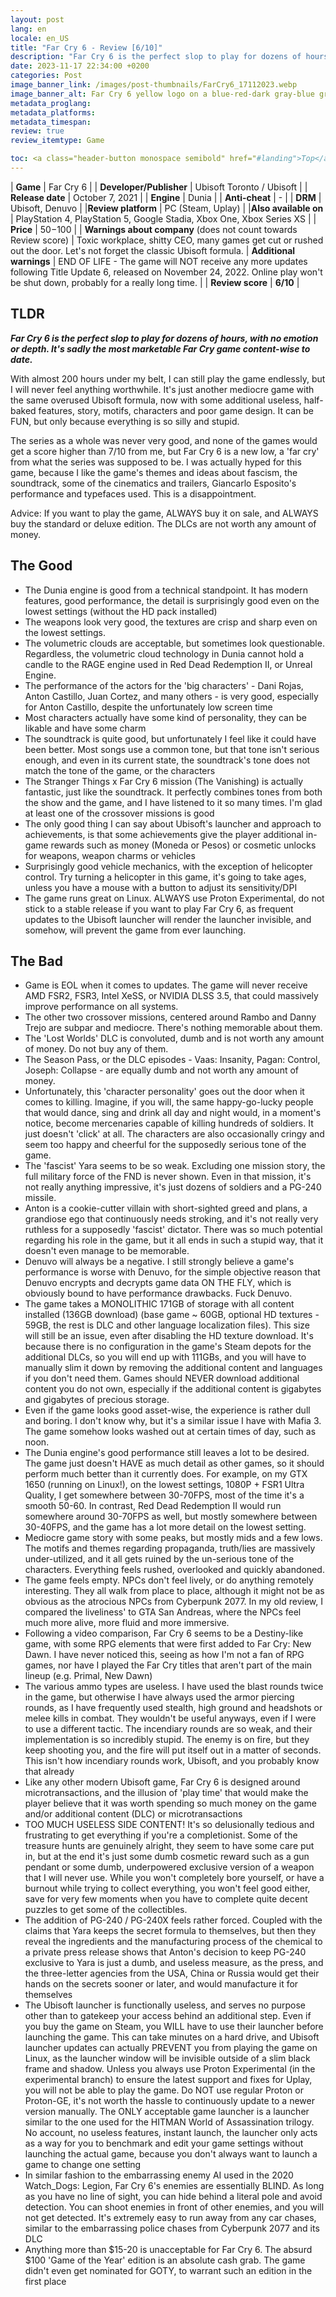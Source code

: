 ```yaml
---
layout: post
lang: en
locale: en_US
title: "Far Cry 6 - Review [6/10]"
description: "Far Cry 6 is the perfect slop to play for dozens of hours, with no emotion or depth. It's sadly the most marketable Far Cry game content-wise to date."
date: 2023-11-17 22:34:00 +0200
categories: Post
image_banner_link: /images/post-thumbnails/FarCry6_17112023.webp
image_banner_alt: Far Cry 6 yellow logo on a blue-red-dark gray-blue gradient background, mimicking the background used in Far Cry 6 promotional banners, with a blue sky, red fog and dark gray roads.
metadata_proglang:
metadata_platforms:
metadata_timespan:
review: true
review_itemtype: Game

toc: <a class="header-button monospace semibold" href="#landing">Top</a><br><a class="header-button monospace semibold" href="#tldr">TLDR</a><br><a class="header-button monospace semibold" href="#the-good">The Good</a><br><a class="header-button monospace semibold" href="#the-bad">The Bad</a>
---
```


| **Game** | Far Cry 6 |
| **Developer/Publisher** | Ubisoft Toronto / Ubisoft |
| **Release date** | October 7, 2021 |
| **Engine** | Dunia |
| **Anti-cheat** | - |
| **DRM** | Ubisoft, Denuvo |
|**Review platform** | PC (Steam, Uplay) |
|**Also available on** | PlayStation 4, PlayStation 5, Google Stadia, Xbox One, Xbox Series XS |
| **Price** | $50-$100 |
| **Warnings about company** (does not count towards Review score) | Toxic workplace, shitty CEO, many games get cut or rushed out the door. Let's not forget the classic Ubisoft formula.
| **Additional warnings** | END OF LIFE - The game will NOT receive any more updates following Title Update 6, released on November 24, 2022. Online play won't be shut down, probably for a really long time. |
| **Review score** |  **6/10** |

## TLDR
***Far Cry 6 is the perfect slop to play for dozens of hours, with no emotion or depth. It's sadly the most marketable Far Cry game content-wise to date.***

With almost 200 hours under my belt, I can still play the game endlessly, but I will never feel anything worthwhile. It's just another mediocre game with the same overused Ubisoft formula, now with some additional useless, half-baked features, story, motifs, characters and poor game design. It can be FUN, but only because everything is so silly and stupid.

The series as a whole was never very good, and none of the games would get a score higher than 7/10 from me, but Far Cry 6 is a new low, a 'far cry' from what the series was supposed to be. I was actually hyped for this game, because I like the game's themes and ideas about fascism, the soundtrack, some of the cinematics and trailers, Giancarlo Esposito's performance and typefaces used. This is a disappointment.

Advice: If you want to play the game, ALWAYS buy it on sale, and ALWAYS buy the standard or deluxe edition. The DLCs are not worth any amount of money.

## The Good
+ The Dunia engine is good from a technical standpoint. It has modern features, good performance, the detail is surprisingly good even on the lowest settings (without the HD pack installed)
+ The weapons look very good, the textures are crisp and sharp even on the lowest settings.
+ The volumetric clouds are acceptable, but sometimes look questionable. Regardless, the volumetric cloud technology in Dunia cannot hold a candle to the RAGE engine used in Red Dead Redemption II, or Unreal Engine.
+ The performance of the actors for the 'big characters' - Dani Rojas, Anton Castillo, Juan Cortez, and many others - is very good, especially for Anton Castillo, despite the unfortunately low screen time
+ Most characters actually have some kind of personality, they can be likable and have some charm
+ The soundtrack is quite good, but unfortunately I feel like it could have been better. Most songs use a common tone, but that tone isn't serious enough, and even in its current state, the soundtrack's tone does not match the tone of the game, or the characters
+ The Stranger Things x Far Cry 6 mission (The Vanishing) is actually fantastic, just like the soundtrack. It perfectly combines tones from both the show and the game, and I have listened to it so many times. I'm glad at least one of the crossover missions is good
+ The only good thing I can say about Ubisoft's launcher and approach to achievements, is that some achievements give the player additional in-game rewards such as money (Moneda or Pesos) or cosmetic unlocks for weapons, weapon charms or vehicles
+ Surprisingly good vehicle mechanics, with the exception of helicopter control. Try turning a helicopter in this game, it's going to take ages, unless you have a mouse with a button to adjust its sensitivity/DPI
+ The game runs great on Linux. ALWAYS use Proton Experimental, do not stick to a stable release if you want to play Far Cry 6, as frequent updates to the Ubisoft launcher will render the launcher invisible, and somehow, will prevent the game from ever launching.

## The Bad
- Game is EOL when it comes to updates. The game will never receive AMD FSR2, FSR3, Intel XeSS, or NVIDIA DLSS 3.5, that could massively improve performance on all systems.
- The other two crossover missions, centered around Rambo and Danny Trejo are subpar and mediocre. There's nothing memorable about them.
- The 'Lost Worlds' DLC is convoluted, dumb and is not worth any amount of money. Do not buy any of them.
- The Season Pass, or the DLC episodes - Vaas: Insanity, Pagan: Control, Joseph: Collapse - are equally dumb and not worth any amount of money.
- Unfortunately, this 'character personality' goes out the door when it comes to killing. Imagine, if you will, the same happy-go-lucky people that would dance, sing and drink all day and night would, in a moment's notice, become mercenaries capable of killing hundreds of soldiers. It just doesn't 'click' at all. The characters are also occasionally cringy and seem too happy and cheerful for the supposedly serious tone of the game.
- The 'fascist' Yara seems to be so weak. Excluding one mission story, the full military force of the FND is never shown. Even in that mission, it's not really anything impressive, it's just dozens of soldiers and a PG-240 missile.
- Anton is a cookie-cutter villain with short-sighted greed and plans, a grandiose ego that continuously needs stroking, and it's not really very ruthless for a supposedly 'fascist' dictator. There was so much potential regarding his role in the game, but it all ends in such a stupid way, that it doesn't even manage to be memorable.
- Denuvo will always be a negative. I still strongly believe a game's performance is worse with Denuvo, for the simple objective reason that Denuvo encrypts and decrypts game data ON THE FLY, which is obviously bound to have performance drawbacks. Fuck Denuvo.
- The game takes a MONOLITHIC 171GB of storage with all content installed (136GB download) (base game ~ 60GB, optional HD textures - 59GB, the rest is DLC and other language localization files). This size will still be an issue, even after disabling the HD texture download. It's because there is no configuration in the game's Steam depots for the additional DLCs, so you will end up with 111GBs, and you will have to manually slim it down by removing the additional content and languages if you don't need them. Games should NEVER download additional content you do not own, especially if the additional content is gigabytes and gigabytes of precious storage.
- Even if the game looks good asset-wise, the experience is rather dull and boring. I don't know why, but it's a similar issue I have with Mafia 3. The game somehow looks washed out at certain times of day, such as noon.
- The Dunia engine's good performance still leaves a lot to be desired. The game just doesn't HAVE as much detail as other games, so it should perform much better than it currently does. For example, on my GTX 1650 (running on Linux!), on the lowest settings, 1080P + FSR1 Ultra Quality, I get somewhere between 30-70FPS, most of the time it's a smooth 50-60. In contrast, Red Dead Redemption II would run somewhere around 30-70FPS as well, but mostly somewhere between 30-40FPS, and the game has a lot more detail on the lowest setting.
- Mediocre game story with some peaks, but mostly mids and a few lows. The motifs and themes regarding propaganda, truth/lies are massively under-utilized, and it all gets ruined by the un-serious tone of the characters. Everything feels rushed, overlooked and quickly abandoned.
- The game feels empty. NPCs don't feel lively, or do anything remotely interesting. They all walk from place to place, although it might not be as obvious as the atrocious NPCs from Cyberpunk 2077. In my old review, I compared the liveliness' to GTA San Andreas, where the NPCs feel much more alive, more fluid and more immersive.
- Following a video comparison, Far Cry 6 seems to be a Destiny-like game, with some RPG elements that were first added to Far Cry: New Dawn. I have never noticed this, seeing as how I'm not a fan of RPG games, nor have I played the Far Cry titles that aren't part of the main lineup (e.g. Primal, New Dawn)
- The various ammo types are useless. I have used the blast rounds twice in the game, but otherwise I have always used the armor piercing rounds, as I have frequently used stealth, high ground and headshots or melee kills in combat. They wouldn't be useful anyways, even if I were to use a different tactic. The incendiary rounds are so weak, and their implementation is so incredibly stupid. The enemy is on fire, but they keep shooting you, and the fire will put itself out in a matter of seconds. This isn't how incendiary rounds work, Ubisoft, and you probably know that already
- Like any other modern Ubisoft game, Far Cry 6 is designed around microtransactions, and the illusion of 'play time' that would make the player believe that it was worth spending so much money on the game and/or additional content (DLC) or microtransactions
- TOO MUCH USELESS SIDE CONTENT! It's so delusionally tedious and frustrating to get everything if you're a completionist. Some of the treasure hunts are genuinely alright, they seem to have some care put in, but at the end it's just some dumb cosmetic reward such as a gun pendant or some dumb, underpowered exclusive version of a weapon that I will never use. While you won't completely bore yourself, or have a burnout while trying to collect everything, you won't feel good either, save for very few moments when you have to complete quite decent puzzles to get some of the collectibles.
- The addition of PG-240 / PG-240X feels rather forced. Coupled with the claims that Yara keeps the secret formula to themselves, but then they reveal the ingredients and the manufacturing process of the chemical to a private press release shows that Anton's decision to keep PG-240 exclusive to Yara is just a dumb, and useless measure, as the press, and the three-letter agencies from the USA, China or Russia would get their hands on the secrets sooner or later, and would manufacture it for themselves
- The Ubisoft launcher is functionally useless, and serves no purpose other than to gatekeep your access behind an additional step. Even if you buy the game on Steam, you WILL have to use their launcher before launching the game. This can take minutes on a hard drive, and Ubisoft launcher updates can actually PREVENT you from playing the game on Linux, as the launcher window will be invisible outside of a slim black frame and shadow. Unless you always use Proton Experimental (in the experimental branch) to ensure the latest support and fixes for Uplay, you will not be able to play the game. Do NOT use regular Proton or Proton-GE, it's not worth the hassle to continuously update to a newer version manually. The ONLY acceptable game launcher is a launcher similar to the one used for the HITMAN World of Assassination trilogy. No account, no useless features, instant launch, the launcher only acts as a way for you to benchmark and edit your game settings without launching the actual game, because you don't always want to launch a game to change one setting
- In similar fashion to the embarrassing enemy AI used in the 2020 Watch_Dogs: Legion, Far Cry 6's enemies are essentially BLIND. As long as you have no line of sight, you can hide behind a literal pole and avoid detection. You can shoot enemies in front of other enemies, and you will not get detected. It's extremely easy to run away from any car chases, similar to the embarrassing police chases from Cyberpunk 2077 and its DLC
- Anything more than $15-20 is unacceptable for Far Cry 6. The absurd $100 'Game of the Year' edition is an absolute cash grab. The game didn't even get nominated for GOTY, to warrant such an edition in the first place 
